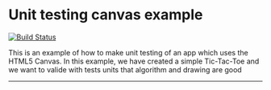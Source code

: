 Unit testing canvas example
===================
[![Build Status](https://travis-ci.org/myvertigo/canvas-unit-testing.svg?branch=master)](https://travis-ci.org/myvertigo/canvas-unit-testing)

This is an example of how to make unit testing of an app which uses the HTML5 Canvas.
In this example, we have created a simple Tic-Tac-Toe and we want to valide with tests units that algorithm and drawing are good

----------